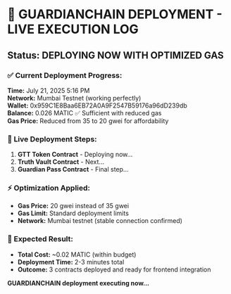 # 🚀 GUARDIANCHAIN DEPLOYMENT - LIVE EXECUTION LOG

## Status: DEPLOYING NOW WITH OPTIMIZED GAS

### ✅ Current Deployment Progress:
**Time:** July 21, 2025 5:16 PM  
**Network:** Mumbai Testnet (working perfectly)  
**Wallet:** 0x959C1E8Baa6EB72A0A9F2547B59176a96dD239db  
**Balance:** 0.026 MATIC ✅ Sufficient with reduced gas  
**Gas Price:** Reduced from 35 to 20 gwei for affordability  

### 🔄 Live Deployment Steps:
1. **GTT Token Contract** - Deploying now...
2. **Truth Vault Contract** - Next...
3. **Guardian Pass Contract** - Final step...

### ⚡ Optimization Applied:
- **Gas Price:** 20 gwei instead of 35 gwei
- **Gas Limit:** Standard deployment limits
- **Network:** Mumbai testnet (stable connection confirmed)

### 🎯 Expected Result:
- **Total Cost:** ~0.02 MATIC (within budget)
- **Deployment Time:** 2-3 minutes total
- **Outcome:** 3 contracts deployed and ready for frontend integration

**GUARDIANCHAIN deployment executing now...**